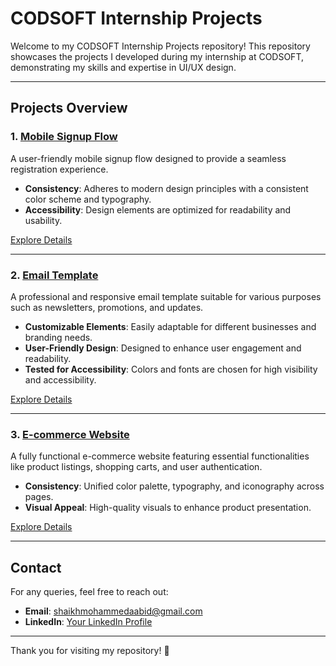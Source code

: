 # CODSOFT Internship Projects

Welcome to my CODSOFT Internship Projects repository! This repository showcases the projects I developed during my internship at CODSOFT, demonstrating my skills and expertise in UI/UX design.

---

## Projects Overview

### 1. [Mobile Signup Flow](./Task_1/README.md)
A user-friendly mobile signup flow designed to provide a seamless registration experience.  
- **Consistency**: Adheres to modern design principles with a consistent color scheme and typography.
- **Accessibility**: Design elements are optimized for readability and usability.

[Explore Details](./Task_1/README.md)

---

### 2. [Email Template](./Task_2/README.md)
A professional and responsive email template suitable for various purposes such as newsletters, promotions, and updates.  
- **Customizable Elements**: Easily adaptable for different businesses and branding needs.
- **User-Friendly Design**: Designed to enhance user engagement and readability.
- **Tested for Accessibility**: Colors and fonts are chosen for high visibility and accessibility.

[Explore Details](./Task_2/README.md)

---

### 3. [E-commerce Website](./Task_3/README.md)
A fully functional e-commerce website featuring essential functionalities like product listings, shopping carts, and user authentication.  
- **Consistency**: Unified color palette, typography, and iconography across pages.
- **Visual Appeal**: High-quality visuals to enhance product presentation.

[Explore Details](./Task_3/README.md)

---

## Contact
For any queries, feel free to reach out:  
- **Email**: shaikhmohammedaabid@gmail.com  
- **LinkedIn**: [Your LinkedIn Profile](https://www.linkedin.com/in/mohammed-aabid-shaikh-b05baa2a9?utm_source=share&utm_campaign=share_via&utm_content=profile&utm_medium=android_app)

---

Thank you for visiting my repository! 🚀  